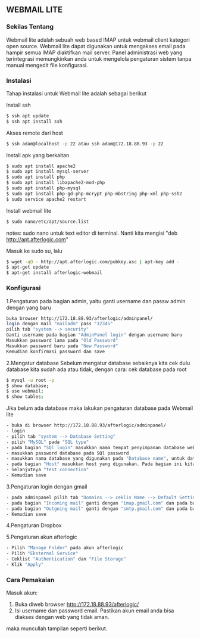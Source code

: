 ## WEBMAIL LITE

### Sekilas Tentang
  Webmail lite adalah sebuah web based IMAP untuk webmail client kategori open source. Webmail lite dapat digunakan untuk mengakses email pada hampir semua IMAP diaktifkan mail server. Panel administrasi web yang terintegrasi memungkinkan anda untuk mengelola pengaturan sistem tanpa manual mengedit file konfigurasi.
  
### Instalasi
Tahap instalasi untuk Webmail lite adalah sebagai berikut

Install ssh

```sh
$ ssh apt update
$ ssh apt install ssh
```
Akses remote dari host
```sh
$ ssh adam@localhost -p 22 atau ssh adam@172.18.88.93 -p 22
```
Install apk yang  berkaitan
```sh
$ sudo apt install apache2
$ sudo apt install mysql-server
$ sudo apt install php
$ sudo apt install libapache2-mod-php
$ sudo apt install php-mysql
$ sudo apt install php-gd-php-mcrypt php-mbstring php-xml php-ssh2
$ sudo service apache2 restart
```

Install webmail lite
```sh
$ sudo nano/etc/apt/source.list
```
notes: sudo nano untuk text editor di terminal. Nanti kita mengisi "deb http://apt.afterlogic.com" 

Masuk ke sudo su, lalu
```sh
$ wget -qO - http://apt.afterlogic.com/pubkey.asc | apt-key add -
$ apt-get update
$ apt-get install afterlogic-webmail
```

### Konfigurasi
1.Pengaturan pada bagian admin, yaitu ganti username dan passw admin dengan yang baru
```sh
buka browser http://172.18.88.93/afterlogic/adminpanel/
login dengan mail "mailadm" pass "12345"
pilih tab "system --> security"
Ganti username pada bagian "AdminPanel login" dengan username baru
Masukkan password lama pada "Old Password"
Masukkan password baru pada "New Password"
Kemudian konfirmasi password dan save
```
2.Mengatur database
Sebelum mengatur database sebaiknya kita cek dulu database kita sudah ada atau tidak, dengan cara:
cek database pada root
```sh
$ mysql -u root -p
$ show database;
$ use webmail;  
$ show tables;
```
Jika belum ada database maka lakukan pengaturan database pada Webmail lite
```sh
- buka di browser http://172.18.88.93/afterlogic/adminpanel/
- login
- pilih tab "system --> Database Setting"
- pilih "MySQL" pada "SQL type"
- pada bagian "SQl login" masukkan nama tempat penyimpanan database webmail, karena database afterlogic terdapat pada root maka bagian ini kita isi dengan "root"
- masukkan password database pada SQl password
- masukkan nama database yang digunakan pada "Database name", untuk database yang kami gunakan adalah "webmail"
- pada bagian "Host" masukkan host yang digunakan. Pada bagian ini kita isi localhost.
- Selanjutnya "test connection"
- Kemudian save
```
3.Pengaturan login dengan gmail
```sh
- pada adminpanel pilih tab "Domains --> ceklis Name --> Default Setting"
- pada bagian "Incoming mail" ganti dengan "imap.gmail.com" dan pada bagian "Port" diganti dengan "993", kemudian ceklis pada Use SSL
- pada bagian "Outgoing mail" ganti dengan "smtp.gmail.com" dan pada bagian "Port" diganti dengan "465", kemudian ceklis pada Use SSL
- Kemudian save
```

4.Pengaturan Dropbox 

5.Pengaturan akun afterlogic
```sh
- Pilih "Manage Folder" pada akun afterlogic
- Pilih "Eksternal Service"
- Ceklist "Authentication" dan "File Storage"
- Klik "Apply"
```


### Cara Pemakaian
Masuk akun:
1. Buka diweb browser http://172.18.88.93/afterlogic/
2. Isi username dan password email. Pastikan akun email anda bisa diakses dengan web yang tidak aman.

  maka muncullah tampilan seperti berikut.






